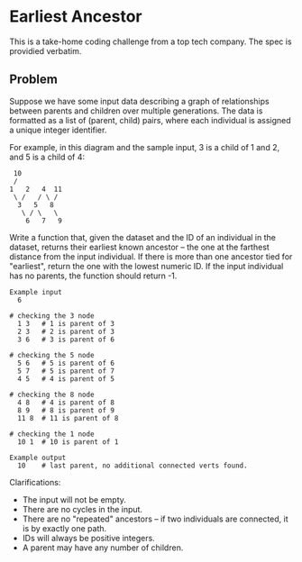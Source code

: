 # Earliest Ancestor

This is a take-home coding challenge from a top tech company. The spec is providied verbatim.


## Problem

Suppose we have some input data describing a graph of relationships between parents and children over multiple generations. The data is formatted as a list of (parent, child) pairs, where each individual is assigned a unique integer identifier.

For example, in this diagram and the sample input, 3 is a child of 1 and 2, and 5 is a child of 4:

```
 10
 /
1   2   4  11
 \ /   / \ /
  3   5   8
   \ / \   \
    6   7   9
```

Write a function that, given the dataset and the ID of an individual in the dataset, returns their earliest known ancestor – the one at the farthest distance from the input individual. If there is more than one ancestor tied for "earliest", return the one with the lowest numeric ID. If the input individual has no parents, the function should return -1.

```
Example input
  6

# checking the 3 node
  1 3   # 1 is parent of 3
  2 3   # 2 is parent of 3
  3 6   # 3 is parent of 6

# checking the 5 node
  5 6   # 5 is parent of 6
  5 7   # 5 is parent of 7
  4 5   # 4 is parent of 5

# checking the 8 node
  4 8   # 4 is parent of 8
  8 9   # 8 is parent of 9
  11 8  # 11 is parent of 8

# checking the 1 node
  10 1  # 10 is parent of 1

Example output
  10    # last parent, no additional connected verts found.
```

Clarifications:
* The input will not be empty.
* There are no cycles in the input.
* There are no "repeated" ancestors – if two individuals are connected, it is by exactly one path.
* IDs will always be positive integers.
* A parent may have any number of children.

